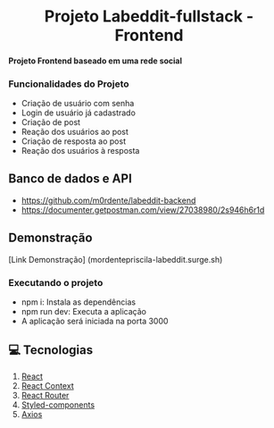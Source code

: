 <h1 align="center">
     Projeto Labeddit-fullstack - Frontend
</h1>

<h4 align="left">
   Projeto Frontend baseado em uma rede social
</h4>

### Funcionalidades do Projeto

-  Criação de usuário com senha
-  Login de usuário já cadastrado
-  Criação de post
-  Reação dos usuários ao post
-  Criação de resposta ao post
-  Reação dos usuários à resposta

## Banco de dados e API

- https://github.com/m0rdente/labeddit-backend
- https://documenter.getpostman.com/view/27038980/2s946h6r1d

## Demonstração
[Link Demonstração] (mordentepriscila-labeddit.surge.sh)

### Executando o projeto

- npm i: Instala as dependências
- npm run dev: Executa a aplicação
- A aplicação será iniciada na porta 3000

## 💻 Tecnologias 

1. [React](https://reactjs.org/)
2. [React Context ](https://reactjs.org/docs/context.html)
3. [React Router](https://reactrouter.com/en/main)
4. [Styled-components](https://styled-components.com/)
5. [Axios](https://axios-http.com/ptbr/docs/intro)